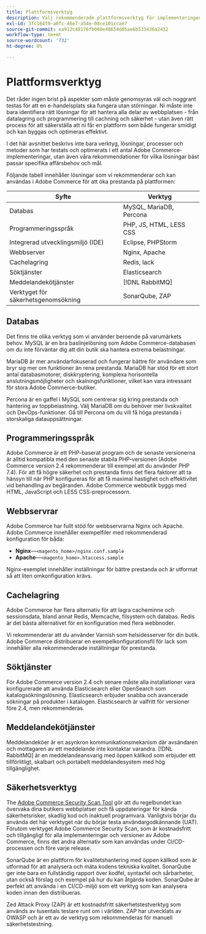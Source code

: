 ```yaml
---
title: Plattformsverktyg
description: Välj rekommenderade plattformsverktyg för implementeringen av Adobe Commerce.
exl-id: 3fc164f9-a0fc-46e7-a54e-08ce101ccae7
source-git-commit: ea912c48176fb060e48654d05ae6b533436a2432
workflow-type: tm+mt
source-wordcount: '732'
ht-degree: 0%

---
```


# Plattformsverktyg

Det råder ingen brist på aspekter som måste genomsyras väl och noggrant testas för att en e-handelsplats ska fungera utan störningar. Ni måste inte bara identifiera rätt lösningar för att hantera alla delar av webbplatsen - från datalagring och programmering till cachning och säkerhet - utan även rätt process för att säkerställa att ni får en plattform som både fungerar smidigt och kan byggas och optimeras effektivt.

I det här avsnittet beskrivs inte bara verktyg, lösningar, processer och metoder som har testats och optimerats i ett antal Adobe Commerce-implementeringar, utan även våra rekommendationer för vilka lösningar bäst passar specifika affärsbehov och mål.

Följande tabell innehåller lösningar som vi rekommenderar och kan användas i Adobe Commerce för att öka prestanda på plattformen:

| Syfte | Verktyg |
|------------------------------------------|-------------------------|
| Databas | MySQL, MariaDB, Percona |
| Programmeringsspråk | PHP, JS, HTML, LESS CSS |
| Integrerad utvecklingsmiljö (IDE) | Eclipse, PHPStorm |
| Webbserver | Nginx, Apache |
| Cachelagring | Redis, lack |
| Söktjänster | Elasticsearch |
| Meddelandekötjänster | [!DNL RabbitMQ] |
| Verktyget för säkerhetsgenomsökning | SonarQube, ZAP |

## Databas

Det finns tre olika verktyg som vi använder beroende på varumärkets behov. MySQL är en bra baslinjelösning som Adobe Commerce-databasen om du inte förväntar dig att din butik ska hantera extrema belastningar.

MariaDB är mer användarfokuserad och fungerar bättre för användare som bryr sig mer om funktioner än rena prestanda. MariaDB har stöd för ett stort antal databasmotorer, diskkryptering, komplexa horisontella anslutningsmöjligheter och skalningsfunktioner, vilket kan vara intressant för stora Adobe Commerce-butiker.

Percona är en gaffel i MySQL som centrerar sig kring prestanda och hantering av toppbelastning. Välj MariaDB om du behöver mer livskvalitet och DevOps-funktioner. Gå till Percona om du vill få höga prestanda i storskaliga datauppsättningar.

## Programmeringsspråk

Adobe Commerce är ett PHP-baserat program och de senaste versionerna är alltid kompatibla med den senaste stabila PHP-versionen (Adobe Commerce version 2.4 rekommenderar till exempel att du använder PHP 7.4). För att få högre säkerhet och prestanda finns det flera faktorer att ta hänsyn till när PHP konfigureras för att få maximal hastighet och effektivitet vid behandling av begäranden. Adobe Commerce webbutik byggs med HTML, JavaScript och LESS CSS-preprocessorn.

## Webbservrar

Adobe Commerce har fullt stöd för webbservrarna Nginx och Apache. Adobe Commerce innehåller exempelfiler med rekommenderad konfiguration för båda:

- **Nginx**—`<magento_home>/nginx.conf.sample`
- **Apache**—`<magento_home>.htaccess.sample`

Nginx-exemplet innehåller inställningar för bättre prestanda och är utformat så att liten omkonfiguration krävs.

## Cachelagring

Adobe Commerce har flera alternativ för att lagra cacheminne och sessionsdata, bland annat Redis, Memcache, filsystem och databas. Redis är det bästa alternativet för en konfiguration med flera webbnoder.

Vi rekommenderar att du använder Varnish som helsidesserver för din butik. Adobe Commerce distribuerar en exempelkonfigurationsfil för lack som innehåller alla rekommenderade inställningar för prestanda.

## Söktjänster

För Adobe Commerce version 2.4 och senare måste alla installationer vara konfigurerade att använda Elasticsearch eller OpenSearch som katalogsökningslösning. Elasticsearch erbjuder snabba och avancerade sökningar på produkter i katalogen. Elasticsearch är valfritt för versioner före 2.4, men rekommenderas.

## Meddelandekötjänster

Meddelandeköer är en asynkron kommunikationsmekanism där avsändaren och mottagaren av ett meddelande inte kontaktar varandra. [!DNL RabbitMQ] är en meddelandeansvarig med öppen källkod som erbjuder ett tillförlitligt, skalbart och portabelt meddelandesystem med hög tillgänglighet.

## Säkerhetsverktyg

The [Adobe Commerce Security Scan Tool](https://docs.magento.com/user-guide/magento/security-scan.html) gör att du regelbundet kan övervaka dina butikers webbplatser och få uppdateringar för kända säkerhetsrisker, skadlig kod och inaktuell programvara. Vanligtvis börjar du använda det här verktyget när du börjar testa användargodkännande (UAT). Förutom verktyget Adobe Commerce Security Scan, som är kostnadsfritt och tillgängligt för alla implementeringar och versioner av Adobe Commerce, finns det andra alternativ som kan användas under CI/CD-processen och före varje release.

SonarQube är en plattform för kvalitetshantering med öppen källkod som är utformad för att analysera och mäta kodens tekniska kvalitet. SonarQube ger inte bara en fullständig rapport över kodfel, syntaxfel och sårbarheter, utan också förslag och exempel på hur du kan åtgärda koden. SonarQube är perfekt att använda i en CI/CD-miljö som ett verktyg som kan analysera koden innan den distribueras.

Zed Attack Proxy (ZAP) är ett kostnadsfritt säkerhetstestverktyg som används av tusentals testare runt om i världen. ZAP har utvecklats av OWASP och är ett av de verktyg som rekommenderas för manuell säkerhetstestning.
